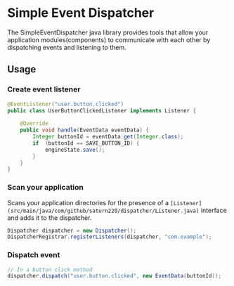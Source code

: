 # Simple Event Dispatcher

The SimpleEventDispatcher java library provides tools that allow your application
modules(components) to communicate with each other by dispatching events and listening to
them.

## Usage

### Create event listener

```java
@EventListener("user.button.clicked")
public class UserButtonClickedListener implements Listener {
    
    @Override
    public void handle(EventData eventData) {
        Integer buttonId = eventData.get(Integer.class);
        if  (buttonId == SAVE_BUTTON_ID) {
            engineState.save();
        }
    }
}
```

### Scan your application
Scans your application directories for the presence of 
a `[Listener](src/main/java/com/github/saturn220/dispatcher/Listener.java)` interface 
and adds it to the dispatcher.
```java
Dispatcher dispatcher = new Dispatcher();
DispatcherRegistrar.registerListeners(dispatcher, "com.example"); 
```

### Dispatch event
```java
// In a button click method
dispatcher.dispatch("user.button.clicked", new EventData(buttonId));
```
